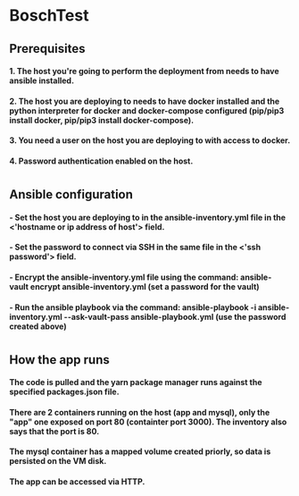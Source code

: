 # BoschTest

## Prerequisites
#### 1. The host you're going to perform the deployment from needs to have ansible installed.
#### 2. The host you are deploying to needs to have docker installed and the python interpreter for docker and docker-compose configured (pip/pip3 install docker, pip/pip3 install docker-compose).
#### 3. You need a user on the host you are deploying to with access to docker.
#### 4. Password authentication enabled on the host.
#
## Ansible configuration
#### - Set the host you are deploying to in the ansible-inventory.yml file in the <'hostname or ip address of host'> field.
#### - Set the password to connect via SSH in the same file in the <'ssh password'> field.
#### - Encrypt the ansible-inventory.yml file using the command: ansible-vault encrypt ansible-inventory.yml (set a password for the vault)
#### - Run the ansible playbook via the command: ansible-playbook -i ansible-inventory.yml --ask-vault-pass ansible-playbook.yml (use the password created above)
#
## How the app runs
#### The code is pulled and the yarn package manager runs against the specified packages.json file.
#### There are 2 containers running on the host (app and mysql), only the "app" one exposed on port 80 (containter port 3000). The inventory also says that the port is 80.
#### The mysql container has a mapped volume created priorly, so data is persisted on the VM disk.
#### The app can be accessed via HTTP.